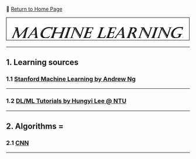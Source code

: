 :hotel: [Return to Home Page](https://github.com/geophydog/geophydog.github.io/blob/master/README.md)

![ML Icon](https://github.com/geophydog/Machine-Learning/blob/master/Images/ML.jpg)

----
## 1. Learning sources   
### 1.1  [Stanford Machine Learning by Andrew Ng](http://www.holehouse.org/mlclass/index.html)   

----

### 1.2 [DL/ML Tutorials by Hungyi Lee @ NTU](http://speech.ee.ntu.edu.tw/~tlkagk/talk.html)  

----

## 2. Algorithms = 
### 2.1  [CNN](https://github.com/geophydog/Machine-Learning/blob/master/CNN/index.md) 

----
